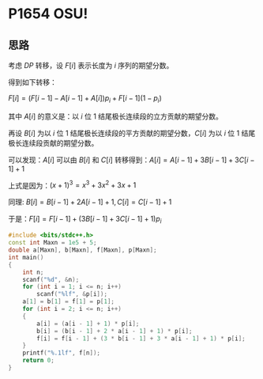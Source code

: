 # P1654 OSU!

## 思路

考虑 $DP$ 转移，设 $F[i]$ 表示长度为 $i$ 序列的期望分数。

得到如下转移：

$F[i]=(F[i-1]-A[i-1]+A[i])p_i+F[i-1](1-p_i)$

其中 $A[i]$ 的意义是：以 $i$ 位 $1$ 结尾极长连续段的立方贡献的期望分数。

再设 $B[i]$ 为以 $i$ 位 $1$ 结尾极长连续段的平方贡献的期望分数，$C[i]$ 为以 $i$ 位 $1$ 结尾极长连续段贡献的期望分数。

可以发现：$A[i]$ 可以由 $B[i]$ 和 $C[i]$ 转移得到：$A[i]=A[i-1]+3B[i-1]+3C[i-1]+1$

上式是因为：$(x+1)^3=x^3+3x^2+3x+1$

同理: $B[i]=B[i-1]+2A[i-1]+1, C[i]=C[i-1]+1$

于是：$F[i] = F[i - 1] + (3B[i - 1] + 3C[i - 1] + 1)p_i$

```cpp
#include <bits/stdc++.h>
const int Maxn = 1e5 + 5;
double a[Maxn], b[Maxn], f[Maxn], p[Maxn];
int main()
{
    int n;
    scanf("%d", &n);
    for (int i = 1; i <= n; i++)
        scanf("%lf", &p[i]);
    a[1] = b[1] = f[1] = p[1];
    for (int i = 2; i <= n; i++)
    {
        a[i] = (a[i - 1] + 1) * p[i];
        b[i] = (b[i - 1] + 2 * a[i - 1] + 1) * p[i];
        f[i] = f[i - 1] + (3 * b[i - 1] + 3 * a[i - 1] + 1) * p[i];
    }
    printf("%.1lf", f[n]);
    return 0;
}
```
